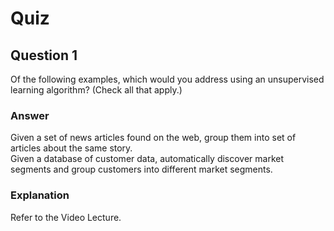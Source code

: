 Quiz
====

Question 1
----------

Of the following examples, which would you address using an unsupervised learning algorithm? (Check all that apply.)

### Answer

Given a set of news articles found on the web, group them into set of articles about the same story.  
Given a database of customer data, automatically discover market segments and group customers into different market segments.  

### Explanation

Refer to the Video Lecture.  